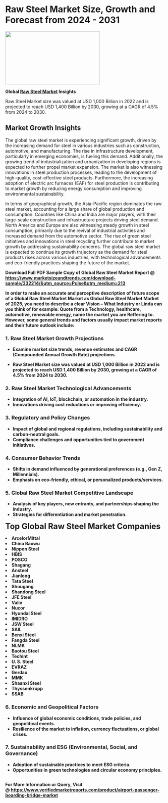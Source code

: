 <H1>Raw Steel Market Size, Growth and Forecast from 2024 - 2031</H1><img class="aligncenter size-medium wp-image-584254" src="https://thirdeyenews.in/wp-content/uploads/2024/09/Global-Market-Research-300x168.jpeg" alt="" width="300" height="168" /><p><strong>Global&nbsp;<a href="https://www.marketsizeandtrends.com/download-sample/332214/&amp;utm_source=Pulse&amp;utm_medium=213">Raw Steel Market</a> Insights</strong></p><p>Raw Steel Market size was valued at USD 1,000 Billion in 2022 and is projected to reach USD 1,400 Billion by 2030, growing at a CAGR of 4.5% from 2024 to 2030.</p><p><h2>Market Growth Insights</h2> <p>The global raw steel market is experiencing significant growth, driven by the increasing demand for steel in various industries such as construction, automotive, and manufacturing. The rise in infrastructure development, particularly in emerging economies, is fueling this demand. Additionally, the growing trend of industrialization and urbanization in developing regions is expected to further propel market expansion. The market is also witnessing innovations in steel production processes, leading to the development of high-quality, cost-effective steel products. Furthermore, the increasing adoption of electric arc furnaces (EAF) for steel production is contributing to market growth by reducing energy consumption and improving environmental sustainability.</p> <p><strong></strong></p> <p>In terms of geographical growth, the Asia-Pacific region dominates the raw steel market, accounting for a large share of global production and consumption. Countries like China and India are major players, with their large-scale construction and infrastructure projects driving steel demand. North America and Europe are also witnessing steady growth in steel consumption, primarily due to the revival of industrial activities and increased demand from the automotive sector. The rise of green steel initiatives and innovations in steel recycling further contribute to market growth by addressing sustainability concerns. The global raw steel market is expected to continue its growth trajectory as the demand for steel products rises across various industries, with technological advancements and eco-friendly practices shaping the future of the market.</p> <p><strong></p><p><span class=""><strong>Download Full PDF Sample Copy of Global Raw Steel Market Report</strong> @ <a href="https://www.marketsizeandtrends.com/download-sample/332214/&amp;utm_source=Pulse&amp;utm_medium=213" target="_blank">https://www.marketsizeandtrends.com/download-sample/332214/&amp;utm_source=Pulse&amp;utm_medium=213</a></span></p><p>In order to make an accurate and perceptive description of future scope of a Global&nbsp;Raw Steel Market Market as Global&nbsp;Raw Steel Market Market of 2025, you need to describe a clear Vision &ndash; What Industry or Linda can you think of for example: Quote from a Technology, healthcare, automotive, renewable energy, name the market you are Reffering to. However, some general trends and factors usually impact market reports and their future outlook include:</p><h3>1.&nbsp;<strong>Raw Steel Market Growth Projections</strong></h3><ul><li>Examine market size trends, revenue estimates and CAGR (Compounded Annual Growth Rate) projections.</li><li><p>Raw Steel Market size was valued at USD 1,000 Billion in 2022 and is projected to reach USD 1,400 Billion by 2030, growing at a CAGR of 4.5% from 2024 to 2030.</p></li></ul><h3>2.&nbsp;<strong>Raw Steel Market Technological Advancements</strong></h3><ul><li>Integration of AI, IoT, blockchain, or automation in the industry.</li><li>Innovations driving cost reductions or improving efficiency.</li></ul><h3>3.&nbsp;<strong>Regulatory and Policy Changes</strong></h3><ul><li>Impact of global and regional regulations, including sustainability and carbon-neutral goals.</li><li>Compliance challenges and opportunities tied to government initiatives.</li></ul><h3>4.&nbsp;<strong>Consumer Behavior Trends</strong></h3><ul><li>Shifts in demand influenced by generational preferences (e.g., Gen Z, Millennials).</li><li>Emphasis on eco-friendly, ethical, or personalized products/services.</li></ul><h3>5.&nbsp;<strong>Global Raw Steel Market Competitive Landscape</strong></h3><ul><li>Analysis of key players, new entrants, and partnerships shaping the industry.</li><li>Strategies for differentiation and market penetration.</li></ul><p data-pm-slice="1 1 []"><span style="color: inherit; font-family: inherit; font-size: 25px;">Top Global Raw Steel Market Companies</span></p><div class="" data-test-id=""><p><li>ArcelorMittal</li><li> China Baowu</li><li> Nippon Steel</li><li> HBIS</li><li> POSCO</li><li> Shagang</li><li> Ansteel</li><li> Jianlong</li><li> Tata Steel</li><li> Shougang</li><li> Shandong Steel</li><li> JFE Steel</li><li> Valin</li><li> Nucor</li><li> Hyundai Steel</li><li> IMIDRO</li><li> JSW Steel</li><li> SAIL</li><li> Benxi Steel</li><li> Fangda Steel</li><li> NLMK</li><li> Baotou Steel</li><li> Techint</li><li> U. S. Steel</li><li> EVRAZ</li><li> Gerdau</li><li> MMK</li><li> Shaanxi Steel</li><li> Thyssenkrupp</li><li> SSAB</li></p></div><h3>6.&nbsp;<strong>Economic and Geopolitical Factors</strong></h3><ul><li>Influence of global economic conditions, trade policies, and geopolitical events.</li><li>Resilience of the market to inflation, currency fluctuations, or global crises.</li></ul><h3>7.&nbsp;<strong>Sustainability and ESG (Environmental, Social, and Governance)</strong></h3><ul><li>Adoption of sustainable practices to meet ESG criteria.</li><li>Opportunities in green technologies and circular economy principles.</li></ul><h2><strong style="font-size: 14px;">For More Information or Query, Visit @&nbsp;</strong><a style="background-color: #ffffff; font-size: 14px;" href="https://www.marketsizeandtrends.com/report/raw-steel-market/" target="_blank">https://www.verifiedmarketreports.com/product/airport-passenger-boarding-bridge-market</a></h2>
